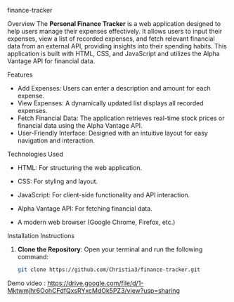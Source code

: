 finance-tracker


 Overview
The **Personal Finance Tracker** is a web application designed to help users manage their expenses effectively. It allows users to input their expenses, view a list of recorded expenses, and fetch relevant financial data from an external API, providing insights into their spending habits. This application is built with HTML, CSS, and JavaScript and utilizes the Alpha Vantage API for financial data.

Features
- Add Expenses: Users can enter a description and amount for each expense.
- View Expenses: A dynamically updated list displays all recorded expenses.
- Fetch Financial Data: The application retrieves real-time stock prices or financial data using the Alpha Vantage API.
- User-Friendly Interface: Designed with an intuitive layout for easy navigation and interaction.

 Technologies Used
- HTML: For structuring the web application.
- CSS: For styling and layout.
- JavaScript: For client-side functionality and API interaction.
- Alpha Vantage API: For fetching financial data.


- A modern web browser (Google Chrome, Firefox, etc.)

 Installation Instructions
1. **Clone the Repository**:
   Open your terminal and run the following command:
   ```bash
   git clone https://github.com/Christia3/finance-tracker.git
Demo video : https://drive.google.com/file/d/1-Mktwmjhr6OohCFdfQxsRYxcMdOk5PZ3/view?usp=sharing
